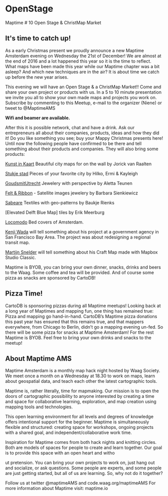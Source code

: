 # OpenStage
Maptime # 10 Open Stage &amp; ChristMap Market

## It's time to catch up!

As a early Christmas present we proudly announce a new Maptime Amsterdam evening on Wednesday the 21st of December! We are almost at the end of 2016 and a lot happened this year so it is the time to reflect. What maps have been made this year while our Maptime chapter was a bit asleep? And which new techniques are in the air? It is about time we catch up before the new year arises.

This evening we will have an Open Stage &  a ChristMap Market!! Come and share your own project or products with us. In a 5 to 10 minute presentation we invite you all to show your own made maps and projects you work on. Subscribe by commenting to this Meetup, e-mail to the organizer (Niene) or tweet to @MaptimeAMS

**Wifi and beamer are available.**

After this it is possible network, chat and have a drink. Ask our entrepreneurs all about their companies, products, ideas and how they did it! Do you like something you see; buy your Mappy Christmas presents here! Until now the following people have confirmed to be there and tell something about their products and companies. They will also bring some products:

[Kunst in Kaart]() Beautiful city maps for on the wall by Jorick van Raalten

[Stukje stad]() Pieces of your favorite city by Hilko, Ermi & Kayleigh

[GoudsmitUtrecht]() Jewelery with perspective by Aletta Teunen

[Felt & Ribbon]() - Satellite images jewelery by Barbara Sienkiewicz

[Sabeare]() Textiles with geo-patterns by Baukje Rienks

[Elevated Delft Blue Map] tiles by Erik Meerburg

[Locomodo]() Bed covers of Amsterdam.

[Kenji Wada]() will tell something about his project at a government agency in San Francisco Bay Area. The project was about redesigning a regional transit map.

[Martijn Snelder]() will tell something about his Craft Map made with Mapbox Studio Classic.

Maptime is BYOB,  you can bring your own dinner, snacks, drinks and beers to the Waag. Some coffee and tea will be provided. And of course some pizza as snacks are sponsored by CartoDB!

## Pizza Time!

CartoDB is sponsoring pizzas during all Maptime meetups! Looking back at a long year of Maptimes and mapping fun, one thing has remained true: Pizza and mapping go hand-in-hand. CartoDB’s Maptime pizza donations this past year has ensured that this remains true, and that mappers everywhere, from Chicago to Berlin, didn’t go a mapping evening un-fed.
So there will be some pizza for snacks at Maptime Amsterdam!  For the rest Maptime is BYOB. Feel free to bring your own drinks and snacks to the meetup!

## About Maptime AMS

Maptime Amsterdam is a monthly map hack night hosted by Waag Society. We meet once a month on a Wednesday at 18.30 to work on maps, learn about geospatial data, and teach each other the latest cartographic tools.

Maptime is, rather literally, time for mapmaking. Our mission is to open the doors of cartographic possibility to anyone interested by creating a time and space for collaborative learning, exploration, and map creation using mapping tools and technologies.

This open learning environment for all levels and degrees of knowledge offers intentional support for the beginner. Maptime is simultaneously flexible and structured: creating space for workshops, ongoing projects with a shared goal, and independent/collaborative work time.

Inspiration for Maptime comes from both hack nights and knitting circles. Both are models of spaces for people to create and learn together. Our goal is to provide this space with an open heart and witho

ut pretension. You can bring your own projects to work on, just hang out and socialize, or ask questions. Some people are experts, and some people are just getting started, but all of us are learning. So, why not do it together?

Follow us at twitter @maptimeAMS and code.waag.org/maptimeAMS
For more information about Maptime visit: maptime.io

